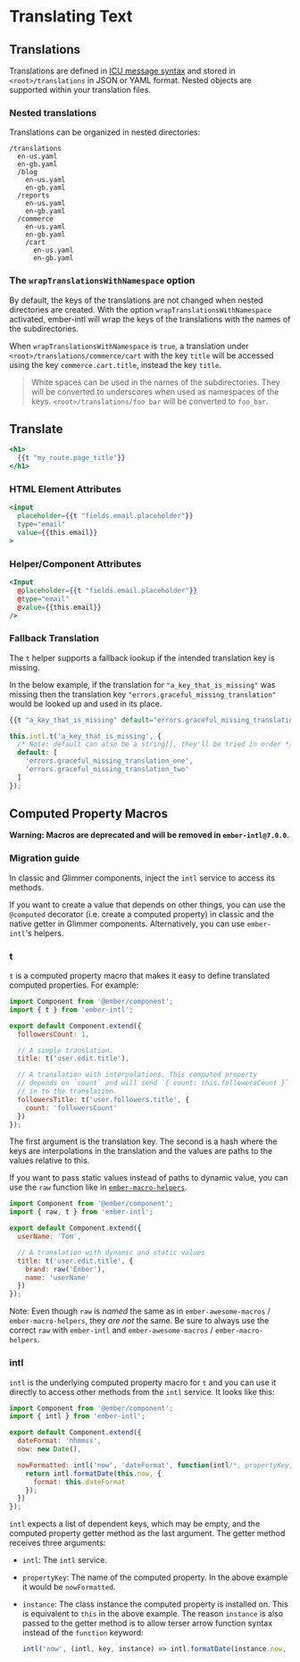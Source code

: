 # Translating Text

## Translations

Translations are defined in [ICU message syntax](https://formatjs.io/docs/core-concepts/icu-syntax) and stored in
`<root>/translations` in JSON or YAML format. Nested objects are supported within your translation files.


### Nested translations

Translations can be organized in nested directories:

```
/translations
  en-us.yaml
  en-gb.yaml
  /blog
    en-us.yaml
    en-gb.yaml
  /reports
    en-us.yaml
    en-gb.yaml
  /commerce
    en-us.yaml
    en-gb.yaml
    /cart
      en-us.yaml
      en-gb.yaml
```


### The `wrapTranslationsWithNamespace` option

By default, the keys of the translations are not changed when nested directories are created. With the option
`wrapTranslationsWithNamespace` activated, ember-intl will wrap the keys of the translations with the names of
the subdirectories.

When `wrapTranslationsWithNamespace` is `true`, a translation under `<root>/translations/commerce/cart`
with the key `title` will be accessed using the key `commerce.cart.title`, instead the key `title`.

> White spaces can be used in the names of the subdirectories.
> They will be converted to underscores when used as namespaces of the keys.
> `<root>/translations/foo bar` will be converted to `foo_bar`.


## Translate

```hbs
<h1>
  {{t "my_route.page_title"}}
</h1>
```


### HTML Element Attributes

```hbs
<input
  placeholder={{t "fields.email.placeholder"}}
  type="email"
  value={{this.email}}
>
```


### Helper/Component Attributes

```hbs
<Input
  @placeholder={{t "fields.email.placeholder"}}
  @type="email"
  @value={{this.email}}
/>
```


### Fallback Translation

The `t` helper supports a fallback lookup if the intended translation key is missing.

In the below example, if the translation for `"a_key_that_is_missing"` was missing then the translation key `"errors.graceful_missing_translation"` would be looked up and used in its place.

```hbs
{{t "a_key_that_is_missing" default="errors.graceful_missing_translation"}}
```

```js
this.intl.t('a_key_that_is_missing', {
  /* Note: default can also be a string[], they'll be tried in order */
  default: [
    'errors.graceful_missing_translation_one',
    'errors.graceful_missing_translation_two'
  ]
});
```


## Computed Property Macros

**Warning: Macros are deprecated and will be removed in `ember-intl@7.0.0`.** 


### Migration guide

In classic and Glimmer components, inject the `intl` service to access its methods.

If you want to create a value that depends on other things, you can use the `@computed` decorator (i.e. create a computed property) in classic and the native getter in Glimmer components. Alternatively, you can use `ember-intl`'s helpers.


### t

`t` is a computed property macro that makes it easy to define translated
computed properties. For example:

```js
import Component from '@ember/component';
import { t } from 'ember-intl';

export default Component.extend({
  followersCount: 1,

  // A simple translation.
  title: t('user.edit.title'),

  // A translation with interpolations. This computed property
  // depends on `count` and will send `{ count: this.followersCount }`
  // in to the translation.
  followersTitle: t('user.followers.title', {
    count: 'followersCount'
  })
});
```

The first argument is the translation key. The second is a hash where the keys
are interpolations in the translation and the values are paths to the values
relative to this.

If you want to pass static values instead of paths to dynamic value, you can use
the `raw` function like in
[`ember-macro-helpers`](https://github.com/kellyselden/ember-macro-helpers#raw).

```js
import Component from '@ember/component';
import { raw, t } from 'ember-intl';

export default Component.extend({
  userName: 'Tom',

  // A translation with dynamic and static values
  title: t('user.edit.title', {
    brand: raw('Ember'),
    name: 'userName'
  })
});
```

Note: Even though `raw` is _named_ the same as in `ember-awesome-macros` /
`ember-macro-helpers`, they _are not_ the same. Be sure to always use the
correct `raw` with `ember-intl` and `ember-awesome-macros` / `ember-macro-helpers`.


### intl

`intl` is the underlying computed property macro for `t` and you can use it
directly to access other methods from the `intl` service. It looks like this:

```js
import Component from '@ember/component';
import { intl } from 'ember-intl';

export default Component.extend({
  dateFormat: 'hhmmss',
  now: new Date(),

  nowFormatted: intl('now', 'dateFormat', function(intl/*, propertyKey, instance */) {
    return intl.formatDate(this.now, {
      format: this.dateFormat
    });
  })
});
```

`intl` expects a list of dependent keys, which may be empty, and the computed
property getter method as the last argument. The getter method receives three
arguments:

- `intl`: The `intl` service.
- `propertyKey`: The name of the computed property. In the above example it
  would be `nowFormatted`.
- `instance`: The class instance the computed property is installed on. This is
  equivalent to `this` in the above example. The reason `instance` is also
  passed to the getter method is to allow terser arrow function syntax instead
  of the `function` keyword:

  ```js
  intl('now', (intl, key, instance) => intl.formatDate(instance.now, { format: 'hhmmss' }));
  ```
